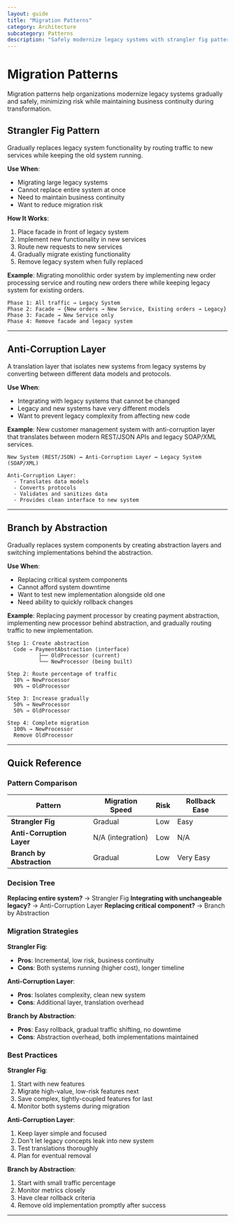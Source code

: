 ```yaml
---
layout: guide
title: "Migration Patterns"
category: Architecture
subcategory: Patterns
description: "Safely modernize legacy systems with strangler fig pattern, anti-corruption layer, branch by abstraction, and gradual migration strategies."
---
```


# Migration Patterns

Migration patterns help organizations modernize legacy systems gradually and safely, minimizing risk while maintaining business continuity during transformation.

## Strangler Fig Pattern

Gradually replaces legacy system functionality by routing traffic to new services while keeping the old system running.

**Use When**:
- Migrating large legacy systems
- Cannot replace entire system at once
- Need to maintain business continuity
- Want to reduce migration risk

**How It Works**:

1. Place facade in front of legacy system
2. Implement new functionality in new services
3. Route new requests to new services
4. Gradually migrate existing functionality
5. Remove legacy system when fully replaced

**Example**: Migrating monolithic order system by implementing new order processing service and routing new orders there while keeping legacy system for existing orders.

```
Phase 1: All traffic → Legacy System
Phase 2: Facade → {New orders → New Service, Existing orders → Legacy}
Phase 3: Facade → New Service only
Phase 4: Remove facade and legacy system
```

---

## Anti-Corruption Layer

A translation layer that isolates new systems from legacy systems by converting between different data models and protocols.

**Use When**:
- Integrating with legacy systems that cannot be changed
- Legacy and new systems have very different models
- Want to prevent legacy complexity from affecting new code

**Example**: New customer management system with anti-corruption layer that translates between modern REST/JSON APIs and legacy SOAP/XML services.

```
New System (REST/JSON) ↔ Anti-Corruption Layer ↔ Legacy System (SOAP/XML)

Anti-Corruption Layer:
  - Translates data models
  - Converts protocols
  - Validates and sanitizes data
  - Provides clean interface to new system
```

---

## Branch by Abstraction

Gradually replaces system components by creating abstraction layers and switching implementations behind the abstraction.

**Use When**:
- Replacing critical system components
- Cannot afford system downtime
- Want to test new implementation alongside old one
- Need ability to quickly rollback changes

**Example**: Replacing payment processor by creating payment abstraction, implementing new processor behind abstraction, and gradually routing traffic to new implementation.

```
Step 1: Create abstraction
  Code → PaymentAbstraction (interface)
          ├── OldProcessor (current)
          └── NewProcessor (being built)

Step 2: Route percentage of traffic
  10% → NewProcessor
  90% → OldProcessor

Step 3: Increase gradually
  50% → NewProcessor
  50% → OldProcessor

Step 4: Complete migration
  100% → NewProcessor
  Remove OldProcessor
```

---

## Quick Reference

### Pattern Comparison

| Pattern | Migration Speed | Risk | Rollback Ease |
|---------|----------------|------|---------------|
| **Strangler Fig** | Gradual | Low | Easy |
| **Anti-Corruption Layer** | N/A (integration) | Low | N/A |
| **Branch by Abstraction** | Gradual | Low | Very Easy |

### Decision Tree

**Replacing entire system?** → Strangler Fig
**Integrating with unchangeable legacy?** → Anti-Corruption Layer
**Replacing critical component?** → Branch by Abstraction

### Migration Strategies

**Strangler Fig**:
- **Pros**: Incremental, low risk, business continuity
- **Cons**: Both systems running (higher cost), longer timeline

**Anti-Corruption Layer**:
- **Pros**: Isolates complexity, clean new system
- **Cons**: Additional layer, translation overhead

**Branch by Abstraction**:
- **Pros**: Easy rollback, gradual traffic shifting, no downtime
- **Cons**: Abstraction overhead, both implementations maintained

### Best Practices

**Strangler Fig**:
1. Start with new features
2. Migrate high-value, low-risk features next
3. Save complex, tightly-coupled features for last
4. Monitor both systems during migration

**Anti-Corruption Layer**:
1. Keep layer simple and focused
2. Don't let legacy concepts leak into new system
3. Test translations thoroughly
4. Plan for eventual removal

**Branch by Abstraction**:
1. Start with small traffic percentage
2. Monitor metrics closely
3. Have clear rollback criteria
4. Remove old implementation promptly after success

---
